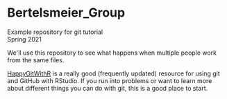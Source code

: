 # Bertelsmeier_Group
Example repository for git tutorial  
Spring 2021  

We'll use this repository to see what happens when multiple people work from the same files.

[HappyGitWithR](https://happygitwithr.com/) is a really good (frequently updated) resource for using git and GitHub with RStudio. If you run into problems or want to learn more about different things you can do with git, this is a good place to start. 
